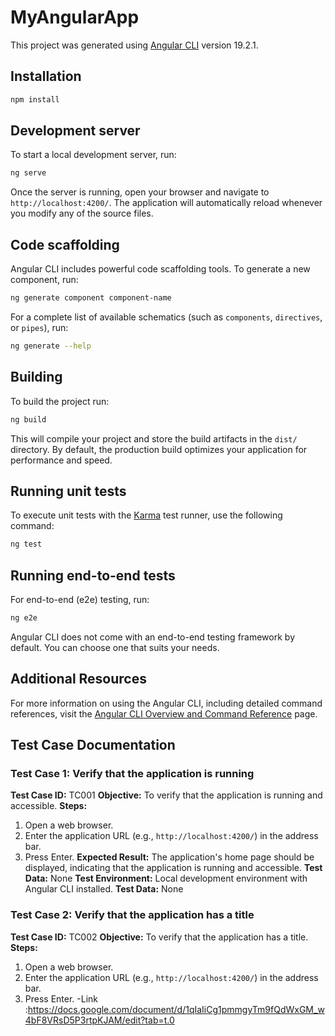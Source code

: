 # MyAngularApp

This project was generated using [Angular CLI](https://github.com/angular/angular-cli) version 19.2.1.
## Installation

```bash
npm install
```


## Development server

To start a local development server, run:

```bash
ng serve
```

Once the server is running, open your browser and navigate to `http://localhost:4200/`. The application will automatically reload whenever you modify any of the source files.

## Code scaffolding

Angular CLI includes powerful code scaffolding tools. To generate a new component, run:

```bash
ng generate component component-name
```

For a complete list of available schematics (such as `components`, `directives`, or `pipes`), run:

```bash
ng generate --help
```

## Building

To build the project run:

```bash
ng build
```

This will compile your project and store the build artifacts in the `dist/` directory. By default, the production build optimizes your application for performance and speed.

## Running unit tests

To execute unit tests with the [Karma](https://karma-runner.github.io) test runner, use the following command:

```bash
ng test
```

## Running end-to-end tests

For end-to-end (e2e) testing, run:

```bash
ng e2e
```

Angular CLI does not come with an end-to-end testing framework by default. You can choose one that suits your needs.

## Additional Resources

For more information on using the Angular CLI, including detailed command references, visit the [Angular CLI Overview and Command Reference](https://angular.dev/tools/cli) page.
## Test Case Documentation
### Test Case 1: Verify that the application is running
**Test Case ID:** TC001
**Objective:** To verify that the application is running and accessible.
**Steps:**
1. Open a web browser.
2. Enter the application URL (e.g., `http://localhost:4200/`) in the address bar.
3. Press Enter.
**Expected Result:** The application's home page should be displayed, indicating that the application is running and accessible.
**Test Data:** None
**Test Environment:** Local development environment with Angular CLI installed.
**Test Data:** None

### Test Case 2: Verify that the application has a title
**Test Case ID:** TC002
**Objective:** To verify that the application has a title.
**Steps:**
1. Open a web browser.
2. Enter the application URL (e.g., `http://localhost:4200/`) in the address bar.
3. Press Enter.
-Link :https://docs.google.com/document/d/1qIaIiCg1pmmgyTm9fQdWxGM_w4bF8VRsD5P3rtpKJAM/edit?tab=t.0
